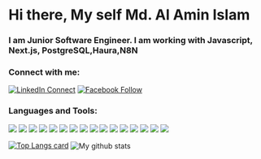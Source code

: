 <h1>Hi there, My self Md. Al Amin Islam</h1>
<h3>I am Junior Software Engineer. I am working with Javascript, Next.js, PostgreSQL,Haura,N8N</h3>
<!-- <p align="left"> <img src="https://komarev.com/ghpvc/?username=mohammad-al-amin-islam&label=Profile%20views&style=flat" alt="mohammad-al-amin-islam" /> </p> -->

### Connect with me:

[![LinkedIn Connect](https://img.shields.io/badge/%20-Connect-black?color=14171A&labelColor=212121&logo=linkedin&logoColor=ffffff)](https://www.linkedin.com/in/mohammad-al-amin-islam) 
[![Facebook Follow](https://img.shields.io/badge/%20-Follow-black?color=14171A&labelColor=1976d2&logo=facebook&logoColor=ffffff)](https://www.facebook.com/MohammadAlAmin1998)  

### Languages and Tools:
![](https://img.shields.io/badge/React-11303B?style=flat&logo=react)
![](https://img.shields.io/badge/Redux-11303B?style=flat&logo=Redux)
![](https://img.shields.io/badge/React%20Query-11303B?style=flat&logo=React%20Query)
![](https://img.shields.io/badge/JavaScript-11303B?style=flat&logo=JavaScript)
![](https://img.shields.io/badge/TypeScript-11303B?style=flat&logo=TypeScript)
![](https://img.shields.io/badge/MongoDB-11303B?style=flat&logo=MongoDB&logoColor=47A248)
![](https://img.shields.io/badge/MySQL-11303B?style=flat&logo=MySQL)
![](https://img.shields.io/badge/GraphQL-11303B?style=flat&logo=GraphQL&logoColor=E10098)
![](https://img.shields.io/badge/Hasura-11303B?style=flat&logo=Hasura&logoColor=1EB4D4)
![](https://img.shields.io/badge/CSS-11303B?style=flat&logo=css3&logoColor=1572B6)
![](https://img.shields.io/badge/Tailwind-11303B?style=flat&logo=Tailwind-CSS)
![](https://img.shields.io/badge/Ant%20Design-11303B?style=flat&logo=Ant%20Design&logoColor=0170FE)
![](https://img.shields.io/badge/GitHub-11303B?style=flat&logo=GitHub&logoColor=181717)
![](https://img.shields.io/badge/NPM-11303B?style=flat&logo=npm)
![](https://img.shields.io/badge/Postman-11303B?style=flat&logo=Postman)
![](https://img.shields.io/badge/VS%20Code-11303B?style=flat&logo=Visual%20Studio%20Code&logoColor=007ACC)
  
  



[![Top Langs card](https://github-readme-stats.vercel.app/api/top-langs/?username=mohammad-al-amin-islam&card_width=550)](https://github.com/mohammad-al-amin-islam/mohammad-al-amin-islam)
<img align="center" src="https://github-readme-streak-stats.herokuapp.com?user=mohammad-al-amin-islam&date_format=M%20j%5B%2C%20Y%5D" alt="My github stats" />
